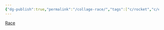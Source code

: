 ```yaml
---
{"dg-publish":true,"permalink":"/collage-race/","tags":["c/rocket","c/ellon-musk","c/space","c/skull","c/blue"],"created":"2024-01-03T17:25:42.166-05:00","updated":"2024-01-03T17:26:07.238-05:00"}
---
```



[Race](https://www.instagram.com/p/CRT4kEtKOP_/)
